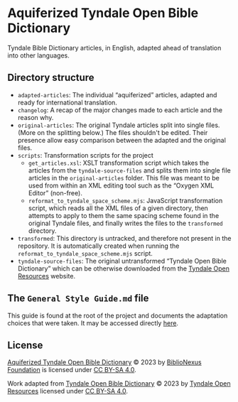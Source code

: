 # Aquiferized Tyndale Open Bible Dictionary
Tyndale Bible Dictionary articles, in English, adapted ahead of translation into other languages.

## Directory structure
- `adapted-articles`: The individual “aquiferized” articles, adapted and ready for international translation.
- `changelog`: A recap of the major changes made to each article and the reason why.
- `original-articles`: The original Tyndale articles split into single files. (More on the splitting below.) The files shouldn't be edited. Their presence allow easy comparison between the adapted and the original files.
- `scripts`: Transformation scripts for the project
  - `get_articles.xsl`: XSLT transformation script which takes the articles from the `tyndale-source-files` and splits them into single file articles in the `original-articles` folder. This file was meant to be used from within an XML editing tool such as the “Oxygen XML Editor” (non-free).
  - `reformat_to_tyndale_space_scheme.mjs`: JavaScript transformation script, which reads all the XML files of a given directory, then attempts to apply to them the same spacing scheme found in the original Tyndale files, and finally writes the files to the `transformed` directory.
- `transformed`: This directory is untracked, and therefore not present in the repository. It is automatically created when running the `reformat_to_tyndale_space_scheme.mjs` script.
- `tyndale-source-files`: The original untransformed “Tyndale Open Bible Dictionary” which can be otherwise downloaded from the [Tyndale Open Resources](https://tyndaleopenresources.com/) website.

## The `General Style Guide.md` file
This guide is found at the root of the project and documents the adaptation choices that were taken. It may be accessed directly [here](General%20Style%20Guide.md).

## License
[Aquiferized Tyndale Open Bible Dictionary](https://github.com/mvh-solutions/aquiferized-tbd-english) © 2023 by [BiblioNexus Foundation](https://lnkd.in/dHk8GNXB) is licensed under [CC BY-SA 4.0](http://creativecommons.org/licenses/by-sa/4.0/?ref=chooser-v1).

Work adapted from [Tyndale Open Bible Dictionary](https://tyndaleopenresources.com/) © 2023 by [Tyndale Open Resources](https://tyndaleopenresources.com/) licensed under [CC BY-SA 4.0](http://creativecommons.org/licenses/by-sa/4.0/?ref=chooser-v1).
